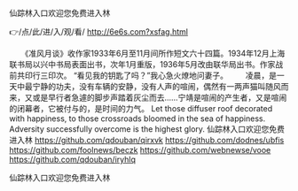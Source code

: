
仙踪林入口欢迎您免费进入林




👉/点/此/进/入/观/看/ http://6e6s.com?xsfag.html




　　《准风月谈》收作家1933年6月至11月间所作短文六十四篇。1934年12月上海联书局以兴中书局表面出书，次年1月重版，1936年5月改由联华局出书。作家战前共印行三印次。
“看见我的钥匙了吗？”我心急火燎地问妻子。
　　凌晨，是一天中最宁静的功夫，没有车辆的安静，没有人声的喧闹，偶然有一两声猫叫随风而来，又或是早行者急遽的脚步声踏着灰尘而去……宁靖是喧闹的产生者，又是喧闹的闭幕者，它被付与的，是时间的力气。
Let those diffuser roof decorated with happiness, to those crossroads bloomed in the sea of happiness.
Adversity successfully overcome is the highest glory.
仙踪林入口欢迎您免费进入林 https://github.com/qdouban/qirxvk
https://github.com/dodnes/ubfis
https://github.com/foolnews/beczk
https://github.com/webnewse/vooe
https://github.com/qdouban/iryhlq





仙踪林入口欢迎您免费进入林
